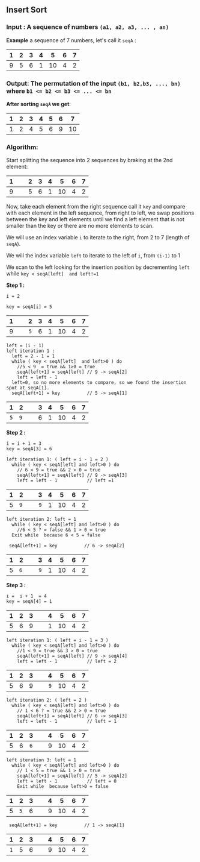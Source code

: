 ## Insert Sort

### Input : A sequence of numbers `(a1, a2, a3, ... , an)`

__Example__ a sequence of 7 numbers, let's call it `seqA` :


   |  1  |  2  |  3  |  4  |  5  |   6 |  7  |
   |:---:|:---:|:---:|:---:|:---:|:---:|:---:|
   |  9  |  5  |  6  |  1  |  10 |   4 |  2  |


### Output: The permutation of the input `(b1, b2,b3, ..., bn)` where `b1 <= b2 <= b3 <= ... <= bn`


__After sorting `seqA` we get__:


  |  1  |  2  |  3  |  4  |  5  |  6  |   7 |
  |:---:|:---:|:---:|:---:|:---:|:---:|:---:|
  |  1  |  2  |  4  |  5  |  6  |  9  | 10  |



### Algorithm:

Start splitting the sequence into 2 sequences by braking at the 2nd element:

| 1   | ` ` |  2  |  3  |  4  |  5  |  6  |  7  |
|:---:| --- |:---:|:---:|:---:|:---:|:---:|:---:|
|  9  | ` ` |  5  |  6  |  1  |  10 |  4  |  2  |


Now, take each element from the right sequence call it `key` and compare with each element in the left sequence, from right to left, we swap positions between the key and left elements until we find a left element that is not smaller than the key or there are no more elements to scan.

We will use an index variable `i` to iterate to the right, from 2 to 7 (length of `seqA`).

We will the index variable `left` to iterate to the left of `i`, from `(i-1)` to 1

We scan to the left looking for the insertion position by decrementing `left` while `key < seqA[left]  and left!=1 `

__Step 1 :__
```
i = 2

key = seqA[i] = 5
```

| 1   | ` ` |  2  |  3  |  4  |  5  |  6  |  7  |
|:---:| --- |:---:|:---:|:---:|:---:|:---:|:---:|
|  9  | ` ` | `5` |  6  |  1  |  10 |  4  |  2  |

```
left = (i - 1)
left iteration 1 :
  left = 2 - 1 = 1
  while ( key < seqA[left]  and left>0 ) do
    //5 < 9  = true && 1>0 = true
    seqA[left+1] = seqA[left] // 9 -> seqA[2]
    left = left - 1
  left=0, so no more elements to compare, so we found the insertion spot at seqA[1].
  seqA[left+1] = key          // 5 -> seqA[1]
```

| 1   |  2  | ` ` |  3  |  4  |  5  |  6  |  7  |
|:---:| --- |:---:|:---:|:---:|:---:|:---:|:---:|
| `5` | `9` | ` ` |  6  |  1  |  10 |  4  |  2  |


__Step 2 :__
```
i = i + 1 = 3
key = seqA[3] = 6

left iteration 1: ( left = i - 1 = 2 )
  while ( key < seqA[left] and left>0 ) do
    // 6 < 9 = true && 2 > 0 = true
    seqA[left+1] = seqA[left] // 9 -> seqA[3]
    left = left - 1           // left =1
```
| 1   |  2  | ` ` |  3  |  4  |  5  |  6  |  7  |
|:---:| --- |:---:|:---:|:---:|:---:|:---:|:---:|
|  5  | `9` | ` ` | `9` |  1  |  10 |  4  |  2  |

```
left iteration 2: left = 1
  while ( key < seqA[left] and left>0 ) do
    //6 < 5 ? = false && 1 > 0 = true
  Exit while  because 6 < 5 = false
```

` seqA[left+1] = key          // 6 -> seqA[2]`

| 1   |  2  | ` ` |  3  |  4  |  5  |  6  |  7  |
|:---:| --- |:---:|:---:|:---:|:---:|:---:|:---:|
|  5  | `6` | ` ` | `9` |  1  |  10 |  4  |  2  |


__Step 3 :__
```
i =  i + 1  = 4
key = seqA[4] = 1
```
| 1   |  2  |  3  | ` ` |  4  |  5  |  6  |  7  |
|:---:| --- |:---:|:---:|:---:|:---:|:---:|:---:|
|  5  |  6  |  9  | ` ` |  1  |  10 |  4  |  2  |


```
left iteration 1: ( left = i - 1 = 3 )
  while ( key < seqA[left] and left>0 ) do
    //1 < 9 = true && 3 > 0 = true
    seqA[left+1] = seqA[left] // 9 -> seqA[4]
    left = left - 1           // left = 2
```
| 1   |  2  |  3  | ` ` |  4  |  5  |  6  |  7  |
|:---:| --- |:---:|:---:|:---:|:---:|:---:|:---:|
|  5  |  6  | 9   | ` ` | `9` |  10 |  4  |  2  |



```
left iteration 2: ( left = 2 )
  while ( key < seqA[left] and left>0 ) do
    // 1 < 6 ? = true && 2 > 0 = true
    seqA[left+1] = seqA[left] // 6 -> seqA[3]
    left = left - 1           // left = 1
```
| 1   |  2  |  3  | ` ` |  4  |  5  |  6  |  7  |
|:---:| --- |:---:|:---:|:---:|:---:|:---:|:---:|
|  5  |  6  | `6` | ` ` |  9  |  10 |  4  |  2  |


```
left iteration 3: left = 1
  while ( key < seqA[left] and left>0 ) do
    // 1 < 5 = true && 1 > 0 = true
    seqA[left+1] = seqA[left] // 5 -> seqA[2]
    left = left - 1           // left = 0
    Exit while  because left>0 = false
```

| 1   |  2  |  3  | ` ` |  4  |  5  |  6  |  7  |
|:---:| --- |:---:|:---:|:---:|:---:|:---:|:---:|
|  5  | `5` |  6  | ` ` |  9  |  10 |  4  |  2  |

` seqA[left+1] = key          // 1 -> seqA[1]`

| 1   |  2  |  3  | ` ` |  4  |  5  |  6  |  7  |
|:---:| --- |:---:|:---:|:---:|:---:|:---:|:---:|
| `1` |  5  |  6  | ` ` |  9  |  10 |  4  |  2  |
